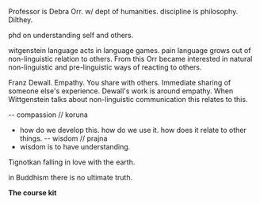 
Professor is Debra Orr. w/ dept of humanities. discipline is philosophy. Dilthey.

phd on understanding self and others. 


witgenstein language acts in language games. pain language grows out of non-linguistic relation to others. From this Orr became interested in natural non-linguistic and pre-linguistic ways of reacting to others. 

Franz Dewall. Empathy. You share with others. Immediate sharing of someone else's experience. Dewall's work is around empathy. When Wittgenstein talks about non-linguistic communication this relates to this. 


-- compassion // koruna
  - how do we develop this. how do we use it. how does it relate to other things. 
-- wisdom // prajna
  - wisdom is to have understanding. 

Tignotkan falling in love with the earth. 

in Buddhism there is no ultimate truth. 


**The course kit**


